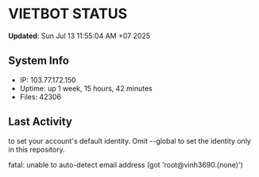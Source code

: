 # VIETBOT STATUS
**Updated**: Sun Jul 13 11:55:04 AM +07 2025

## System Info
- IP: 103.77.172.150
- Uptime: up 1 week, 15 hours, 42 minutes
- Files: 42306

## Last Activity

to set your account's default identity.
Omit --global to set the identity only in this repository.

fatal: unable to auto-detect email address (got 'root@vinh3690.(none)')
